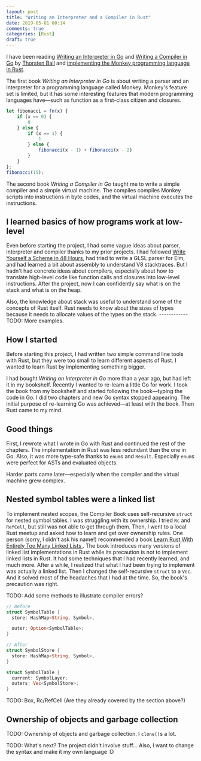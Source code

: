```yaml
---
layout: post
title: "Writing an Interpreter and a Compiler in Rust"
date: 2019-05-01 00:14
comments: true
categories: [Rust]
draft: true
---
```


I have been reading [Writing an Interpreter in Go](https://compilerbook.com/) and [Writing a Compiler in Go](https://interpreterbook.com/) by [Thorsten Ball](https://thorstenball.com/) and [implementing the Monkey programming language in Rust](https://github.com/shuhei/cymbal).

The first book *Writing an Interpreter in Go* is about writing a parser and an interpreter for a programming language called Monkey. Monkey's feature set is limited, but it has some interesting features that modern programming languages have—such as function as a first-class citizen and closures.

```js
let fibonacci = fn(x) {
    if (x == 0) {
        0
    } else {
        if (x == 1) {
            1
        } else {
            fibonacci(x - 1) + fibonacci(x - 2)
        }
    }
};
fibonacci(15);
```

The second book *Writing a Compiler in Go* taught me to write a simple compiler and a simple virtual machine. The compiles compiles Monkey scripts into instructions in byte codes, and the virtual machine executes the instructions.

## I learned basics of how programs work at low-level

Even before starting the project, I had some vague ideas about parser, interpreter and compiler thanks to my prior projects. I had followed [Write Yourself a Scheme in 48 Hours](https://en.wikibooks.org/wiki/Write_Yourself_a_Scheme_in_48_Hours), had tried to write a GLSL parser for Elm, and had learned a bit about assembly to understand V8 stacktraces. But I hadn't had concrete ideas about compilers, especially about how to translate high-level code like function calls and closures into low-level instructions. After the project, now I can confidently say what is on the stack and what is on the heap.

Also, the knowledge about stack was useful to understand some of the concepts of Rust itself. Rust needs to know about the sizes of types because it needs to allocate values of the types on the stack. ------------TODO: More examples.

## How I started

Before starting this project, I had written two simple command line tools with Rust, but they were too small to learn different aspects of Rust. I wanted to learn Rust by implementing something bigger.

I had bought *Writing an Interpreter in Go* more than a year ago, but had left it in my bookshelf. Recently I wanted to re-learn a little Go for work. I took the book from my bookshelf and started following the book—typing the code in Go. I did two chapters and new Go syntax stopped appearing. The initial purpose of re-learning Go was achieved—at least with the book. Then Rust came to my mind.

## Good things

First, I rewrote what I wrote in Go with Rust and continued the rest of the chapters. The implementation in Rust was less redundant than the one in Go. Also, it was more type-safe thanks to `enum`s and `Result`. Especially `enum`s were perfect for ASTs and evaluated objects.

Harder parts came later—especially when the compiler and the virtual machine grew complex.


## Nested symbol tables were a linked list

To implement nested scopes, the Compiler Book uses self-recursive `struct` for nested symbol tables. I was struggling with its ownership. I tried `Rc` and `RefCell`, but still was not able to get through them. Then, I went to a local Rust meetup and asked how to learn and get over ownership rules. One person (sorry, I didn't ask his name!) recommended a book [Learn Rust With Entirely Too Many Linked Lists
](https://rust-unofficial.github.io/too-many-lists/). The book introduces many versions of linked list implementations in Rust while its precaution is not to implement linked lists in Rust. It had some techniques that I had recently learned, and much more. After a while, I realized that what I had been trying to implement was actually a linked list. Then I changed the self-recursive `struct` to a `Vec`. And it solved most of the headaches that I had at the time. So, the book's precaution was right.

TODO: Add some methods to illustrate compiler errors?

```rs
// Before
struct SymbolTable {
  store: HashMap<String, Symbol>,

  outer: Option<SymbolTable>;
}

// After
struct SymbolStore {
  store: HashMap<String, Symbol>,
}

struct SymbolTable {
  current: SymbolLayer;
  outers: Vec<SymbolStore>;
}
```

TODO: Box, Rc/RefCell (Are they already covered by the section above?)

## Ownership of objects and garbage collection

TODO: Ownership of objects and garbage collection. I `clone()`s a lot.

TODO: What's next? The project didn't involve stuff... Also, I want to change the syntax and make it my own language :D
